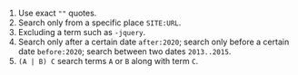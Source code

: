 1. Use exact `""` quotes.
2. Search only from a specific place `SITE:URL`.
3. Excluding a term such as `-jquery`.
4. Search only after a certain date `after:2020`; search only before a certain date `before:2020`; search between two dates `2013..2015`.
5. `(A | B) C` search terms `A` or `B` along with term `C`.
